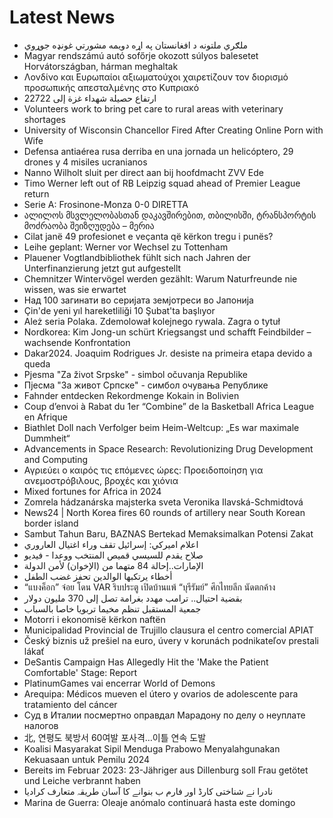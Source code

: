 # Latest News
-  ملګري ملتونه د افغانستان په اړه دویمه مشورتي غونډه جوړوي
-  Magyar rendszámú autó sofőrje okozott súlyos balesetet Horvátországban, hárman meghaltak
-  Λονδίνο και Ευρωπαίοι αξιωματούχοι χαιρετίζουν τον διορισμό προσωπικής απεσταλμένης στο Κυπριακό
-  ارتفاع حصيلة شهداء غزة إلى 22722
-  Volunteers work to bring pet care to rural areas with veterinary shortages
-  University of Wisconsin Chancellor Fired After Creating Online Porn with Wife
-  Defensa antiaérea rusa derriba en una jornada un helicóptero, 29 drones y 4 misiles ucranianos
-  Nanno Wilholt sluit per direct aan bij hoofdmacht ZVV Ede
-  Timo Werner left out of RB Leipzig squad ahead of Premier League return
-  Serie A: Frosinone-Monza 0-0 DIRETTA
-  ალილოს მსვლელობასთან დაკავშირებით, თბილისში, ტრანსპორტის მოძრაობა შეიზღუდება – მერია
-  Cilat janë 49 profesionet e veçanta që kërkon tregu i punës?
-  Leihe geplant: Werner vor Wechsel zu Tottenham
-  Plauener Vogtlandbibliothek fühlt sich nach Jahren der Unterfinanzierung jetzt gut aufgestellt
-  Chemnitzer Wintervögel werden gezählt: Warum Naturfreunde nie wissen, was sie erwartet
-  Над 100 загинати во серијата земјотреси во Јапонија
-  Çin'de yeni yıl hareketliliği 10 Şubat'ta başlıyor
-  Ależ seria Polaka. Zdemolował kolejnego rywala. Zagra o tytuł
-  Nordkorea: Kim Jong-un schürt Kriegsangst und schafft Feindbilder – wachsende Konfrontation
-  Dakar2024. Joaquim Rodrigues Jr. desiste na primeira etapa devido a queda
-  Pjesma "Za život Srpske" - simbol očuvanja Republike
-  Пјесма "За живот Српске" - симбол очувања Републике
-  Fahnder entdecken Rekordmenge Kokain in Bolivien
-  Coup d’envoi à Rabat du 1er “Combine” de la Basketball Africa League en Afrique
-  Biathlet Doll nach Verfolger beim Heim-Weltcup: „Es war maximale Dummheit“
-  Advancements in Space Research: Revolutionizing Drug Development and Computing
-  Αγριεύει ο καιρός τις επόμενες ώρες: Προειδοποίηση για ανεμοστρόβιλους, βροχές και χιόνια
-  Mixed fortunes for Africa in 2024
-  Zomrela hádzanárska majsterka sveta Veronika Ilavská-Schmidtová
-  News24 | North Korea fires 60 rounds of artillery near South Korean border island
-  Sambut Tahun Baru, BAZNAS Bertekad Memaksimalkan Potensi Zakat
-  اعلام اميركي: إسرائيل تقف وراء اغتيال العاروري
-  صلاح يقدم للسيسي قميص المنتخب ووعدا - فيديو
-  الإمارات..إحالة 84 متهما من (الإخوان) لأمن الدولة
-  أخطاء يرتكبها الوالدين تحفز غضب الطفل
-  “แบงค็อก” จ๋อย โดน VAR ริบประตู เปิดบ้านแพ้ “บุรีรัมย์” ศึกไทยลีก นัดตกค้าง
-  بقضية احتيال.. ترامب مهدد بغرامة تصل إلى 370 مليون دولار
-  جمعية المستقبل تنظم مخيما تربويا خاصا بالسباب
-  Motorri i ekonomisë kërkon naftën
-  Municipalidad Provincial de Trujillo clausura el centro comercial APIAT
-  Český biznis už prešiel na euro, úvery v korunách podnikateľov prestali lákať
-  DeSantis Campaign Has Allegedly Hit the 'Make the Patient Comfortable' Stage: Report
-  PlatinumGames vai encerrar World of Demons
-  Arequipa: Médicos mueven el útero y ovarios de adolescente para tratamiento del cáncer
-  Суд в Италии посмертно оправдал Марадону по делу о неуплате налогов
-  北, 연평도 북방서 60여발 포사격…이틀 연속 도발
-  Koalisi Masyarakat Sipil Menduga Prabowo Menyalahgunakan Kekuasaan untuk Pemilu 2024
-  Bereits im Februar 2023: 23-Jähriger aus Dillenburg soll Frau getötet und Leiche verbrannt haben
-  نادرا نے شناختی کارڈ اور فارم ب بنوانے کا آسان طریقہ متعارف کرادیا
-  Marina de Guerra: Oleaje anómalo continuará hasta este domingo
